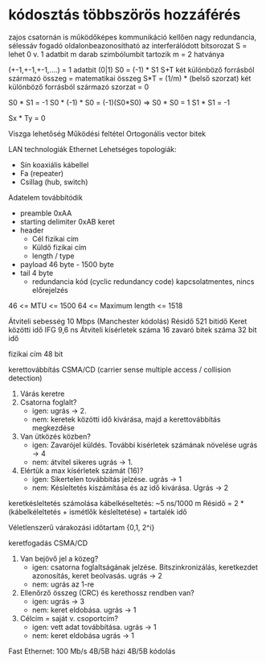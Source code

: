 # kódosztás többszörös hozzáférés
zajos csatornán is működőképes kommunikáció
kellően nagy redundancia, sélessáv fogadó oldalonbeazonosítható az interferálódott bitsorozat
S = lehet 0 v. 1 
adatbit m darab szimbólumbit tartozik
m = 2 hatványa

(+-1,+-1,+-1,....) = 1 adatbit (0|1)
S0 = (-1) * S1
S+T két különböző forrásból származó összeg = matematikai összeg
S*T = (1/m) * (belső szorzat)
két különböző forrásból származó szorzat = 0

S0 * S1 = -1
S0 * (-1) * S0 = (-1)(S0*S0) => S0 * S0 = 1
                                S1 * S1 = -1

Sx * Ty = 0

Viszga lehetőség
Működési feltétel
Ortogonális vector bitek


LAN technologiák
Ethernet
Lehetséges topologiák:
- Sín koaxiális kábellel
- Fa (repeater)
- Csillag (hub, switch)

Adatelem továbbítódik
- preamble 0xAA
- starting delimiter 0xAB
keret 
- header 
    - Cél fizikai cím
    - Küldő fizikai cím
    - length / type
- payload
    46 byte - 1500 byte
- tail 4 byte
    - redundancia kód (cyclic redundancy code)
kapcsolatmentes, nincs előrejelzés

46 <= MTU <= 1500
64 <= Maximum length <= 1518

Átviteli sebesség           10 Mbps (Manchester kódolás)
Résidő                      521 bitidő
Keret közötti idő IFG       9,6 ns
Átviteli kísérletek száma   16
zavaró bitek száma          32 bit idő

fizikai cím 48 bit

kerettovábbítás CSMA/CD (carrier sense multiple access / collision detection)

1. Várás keretre
2. Csatorna foglalt?
    - igen: ugrás -> 2.
    - nem: keretek közötti idő kivárása, majd a kerettovábbítás megkezdése
3. Van ütközés közben?
    - igen: Zavarójel küldés. További kisérletek számának növelése ugrás -> 4
    - nem: átvitel sikeres ugrás -> 1.
4. Elértük a max kísérletek számát (16)?
    - igen: Sikertelen továbbítás jelzése. ugrás -> 1
    - nem: Késleltetés kiszámítása és az idő kivárása. Ugrás -> 2

keretkésleltetés számolása
kábelkéseltetés: ~5 ns/1000 m
Résidő = 2 * (kábelkéleltetés + ismétlők késleltetése) + tartalék idő

Véletlenszerű várakozási időtartam
{0,1, 2^i}

keretfogadás CSMA/CD 
1. Van bejövő jel a közeg?
    - igen: csatorna foglaltságának jelzése. Bitszinkronizálás, keretkezdet azonosítás, keret beolvasás. ugrás -> 2
    - nem: ugrás az 1-re
2. Ellenőrző összeg (CRC) és kerethossz rendben van?
    - igen: ugrás -> 3
    - nem: keret eldobása. ugrás -> 1
3. Célcím = saját v. csoportcím?
    - igen: vett adat továbbítása. ugrás -> 1
    - nem: keret eldobása ugrás -> 1

Fast Ethernet:
100 Mb/s
4B/5B
házi 4B/5B kódolás 

